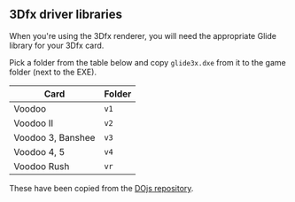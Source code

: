 ## 3Dfx driver libraries

When you're using the 3Dfx renderer, you will need the appropriate Glide library for your 3Dfx card.

Pick a folder from the table below and copy `glide3x.dxe` from it to the game folder (next to the EXE).

|  Card             |  Folder  |
| ----------------- | -------- |
| Voodoo            | `v1`     |
| Voodoo II         | `v2`     |
| Voodoo 3, Banshee | `v3`     |
| Voodoo 4, 5       | `v4`     |
| Voodoo Rush       | `vr`     |

These have been copied from the [DOjs repository](https://github.com/SuperIlu/DOjS/tree/master/glide3x).
